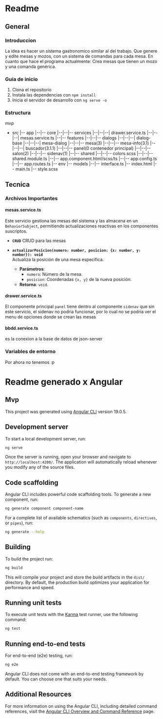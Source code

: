 # Readme
##  General
### Introduccion
La idea es hacer un sistema gastronomico similar al del trabajo. Que genere y edite mesas y mozos, con un sistema de comandas para cada mesa.
En cuanto que hace el programa actualmente:
Crea mesas que tienen un mozo y una comanda genérica.
### Guía de inicio
1. Clona el repositorio
2. Instala las dependencias con `npm install`
3. Inicia el servidor de desarrollo con `ng serve -o`
### Estructura
mvp
- src
|-- app
|--|-- core
|--|--|-- services
|--|--|--| drawer.service.ts
|--|--|--| mesas.service.ts
|--|-- features
|--|--|-- dialogs
|--|--|--| dialog-base
|--|--|--| mesa-dialog
|--|--|-- mesa(3)
|--|--|-- mesa-info(3.1)
|--|--|--| buscador(3.1.1)
|--|--|-- panel(0 contenedor principal)
|--|--|-- salon(2)
|--|--|-- sidenav(1)
|--|-- shared
|--|--|-- colors.scss
|--|--|-- shared.module.ts
|--|-- app.component.html/scss/ts
|--|-- app.config.ts
|--|-- app.routes.ts
|-- env
|-- models
|--|-- interface.ts
|-- index.html
|-- main.ts
|-- style.scss




##  Tecnica
### Archivos Importantes
#### mesas.service.ts
Este servicio gestiona las mesas del sistema y las almacena en un `BehaviorSubject`, permitiendo actualizaciones reactivas en los componentes suscriptos.
- **`CRUD`**
  CRUD para las mesas

- **`actualizarPosicion(numero: number, posicion: {x: number, y: number}): void`**  
  Actualiza la posición de una mesa específica.  
  - **Parámetros**:  
    - `numero`: Número de la mesa.  
    - `posicion`: Coordenadas `{x, y}` de la nueva posición.  
  - **Retorna**: `void`.
#### drawer.service.ts
El componente principal `panel` tiene dentro al componente `sidenav` que sin este servicio, el sidenav no podria funcionar, por lo cual no se podria ver el menu de opciones donde se crean las mesas
#### bbdd.service.ts
  es la conexion a la base de datos de json-server
### Variables de entorno
Por ahora no tenemos :p
# Readme generado x Angular
## Mvp

This project was generated using [Angular CLI](https://github.com/angular/angular-cli) version 19.0.5.

## Development server

To start a local development server, run:

```bash
ng serve
```

Once the server is running, open your browser and navigate to `http://localhost:4200/`. The application will automatically reload whenever you modify any of the source files.

## Code scaffolding

Angular CLI includes powerful code scaffolding tools. To generate a new component, run:

```bash
ng generate component component-name
```

For a complete list of available schematics (such as `components`, `directives`, or `pipes`), run:

```bash
ng generate --help
```

## Building

To build the project run:

```bash
ng build
```

This will compile your project and store the build artifacts in the `dist/` directory. By default, the production build optimizes your application for performance and speed.

## Running unit tests

To execute unit tests with the [Karma](https://karma-runner.github.io) test runner, use the following command:

```bash
ng test
```

## Running end-to-end tests

For end-to-end (e2e) testing, run:

```bash
ng e2e
```

Angular CLI does not come with an end-to-end testing framework by default. You can choose one that suits your needs.

## Additional Resources

For more information on using the Angular CLI, including detailed command references, visit the [Angular CLI Overview and Command Reference](https://angular.dev/tools/cli) page.
